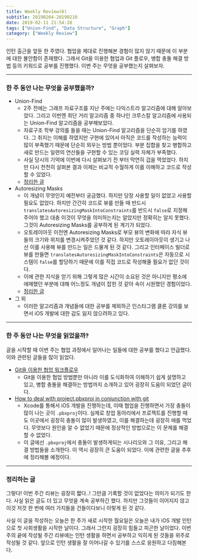 ```yaml
---
title: Weekly Review(6)
subtitle: 20190204-20190210
date: 2019-02-11 21:54:28
tags: ["Union-Find", "Data Structure", "Graph"]
category: ["Weekly Review"]
---
```


인턴 출근을 앞둔 한 주였다. 협업을 제대로 진행해본 경험이 많지 않기 때문에 이 부분에 대한 불안함이 존재했다. 그래서 Git을 이용한 협업과 Git 플로우, 병합 충돌 해결 방법 등의 키워드로 공부를 진행했다. 이번 주는 무엇을 공부했는지 살펴보자. 

---

### 한 주 동안 나는 무엇을 공부했을까?

- Union-Find
  - 2주 전에는 그래프 자료구조를 지난 주에는 다익스트라 알고리즘에 대해 알아보았다. 그리고 이번엔 최단 거리 알고리즘 중 하나인 크루스칼 알고리즘에 사용되는 Union-Find 알고리즘을 공부해보았다. 
  - 자료구조 학부 강의를 들을 때는 Union-Find 알고리즘을 단순히 암기를 하였다. 그 취지는 이해를 하였지만 구현에 있어서 아직은 코드를 작성하는 능력이 많이 부족했기 때문에 단순히 외우는 방법 뿐이었다. 부분 집합을 찾고 병합하고 새로 만드는 일련의 연산들을 구현할 수 있는 코딩 실력 자체가 부족했다.
  - 사실 당시의 기억에 이번에 다시 살펴보기 전 부터 막연히 겁을 먹었었다. 하지만 다시 천천히 살펴본 결과 이제는 비교적 수월하게 이를 이해하고 코드로 작성할 수 있었다.
  - [정리한 글](https://ehdrjsdlzzzz.github.io/2019/02/06/Union-Find/)
- Autoresizing Masks
  - 이 개념이 무엇인지 예전부터 궁금했다. 하지만 당장 사용할 일이 없었고 사용할 필요도 없었다. 하지만 간간히 코드로 뷰를 만들 때 반드시 `translatesAutoresizingMaskIntoConstraints`를 반드시 `false`로 지정해주어야 했고 대충 이것이 무엇을 의미하는지는 알았지만 정확히는 알지 못했다. 그것이 Autoresizing Masks를 공부하게 된 계기가 되었다. 
  - 오토레이아웃 이전엔 Autoresizing Masks로 부모 뷰의 변화에 따라 자식 뷰들의 크기와 위치를 변경시켜주었던 것 같다. 하지만 오토레이아웃이 생기고 나선 이를 사용해 뷰를 만드는 일은 드물게 된 것 같다. 그리고 인터페이스 빌더로 뷰를 만들면 `translatesAutoresizingMaskIntoConstraints`은 자동으로 시스템이 `false`를 할당하기 때문에 이를 직접 코드로 작성해줄 필요가 없던 것이다. 
  - 이에 관한 지식을 얻기 위해 그렇게 많은 시간이 소요된 것은 아니지만 평소에 애매했던 부분에 대해 어느정도 개념이 잡힌 것 같아 속이 시원했던 경험이었다.
  - [정리한 글](https://ehdrjsdlzzzz.github.io/2019/02/07/Autoresizing-Masks/) 
- 그 외
  - 이러한 알고리즘과 개념들에 대한 공부를 제외하곤 인스타그램 클론 강의를 보면서 iOS 개발에 대한 감도 잃지 않으려하고 있다. 

---

### 한 주 동안 나는 무엇을 읽었을까?

글을 시작할 때 이번 주는 협업 과정에서 일어나는 일들에 대한 공부를 했다고 언급했다. 이와 관련된 글들을 많이 읽었다. 

- [Git을 이용한 협업 워크플로우](https://lhy.kr/git-workflow)
  - Git을 이용한 협업 방법뿐만 아니라 이를 도식화하여 이해하기 쉽게 설명하고 있고, 병합 충돌을 해결하는 방법까지 소개하고 있어 굉장히 도움이 되었던 글이다. 
- [How to deal with project.pbxproj in conjunction with git](https://medium.com/@tonisucic/how-to-deal-with-project-pbxproj-in-conjunction-with-git-15a76fa7b5c9) 
  - Xcode를 통해서 iOS 개발을 진행하는데, 이때 협업을 진행하면서 가장 충돌이 많이 나는 곳이 `.pbxproj`이다. 실제로 창업 동아리에서 프로젝트를 진행할 때도 이곳에서 굉장히 충돌이 많이 발생하였고, 이를 해결하는데 굉장히 애를 먹었다. 무엇보다 원인을 알 수 없었기 때문에 정상적인 방법으로는 이 문제를 해결할 수 없었다. 
  - 이 글에선 `.pbxproj`에서 충돌이 발생하게되는 시나리오와 그 이유, 그리고 해결 방법들을 소개한다. 이 역시 굉장히 큰 도움이 되었다. 이에 관련한 글을 추후에 정리해볼 예정이다. 

---

### 정리하는 글

그렇다! 이번 주간 리뷰는 굉장히 짧다..! 그만큼 기록할 것이 없었다는 의미가 되기도 한다. 사실 읽은 글도 더 있고 무엇을 계속 공부하긴 했다. 하지만 그것들이 이어지지 않고 이것 저것 한 번에 여러 가지들을 건들이다보니 이렇게 된 것 같다. 

사실 이 글을 작성하는 오늘은 한 주가 새로 시작한 월요일은 오늘은 내가 iOS 개발 인턴으로 첫 사회생활을 시작한 날이다. 그래서 그런지 굉장히 힘들고 피곤한 날이었다. 이번 주의 끝에 작성될 주간 리뷰에는 인턴 생활을 하면서 공부하고 익히게 된 것들을 위주로 작성될 것 같다. 앞으로 인턴 생활을 잘 이어나갈 수 있기를 스스로 응원하고 다짐해본다.
